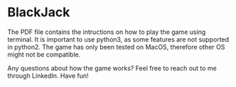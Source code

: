 # BlackJack

The PDF file contains the intructions on how to play the game using terminal. 
It is important to use python3, as some features are not supported in python2. 
The game has only been tested on MacOS, therefore other OS might not be compatible. 

Any questions about how the game works? Feel free to reach out to me through LinkedIn.
Have fun!
